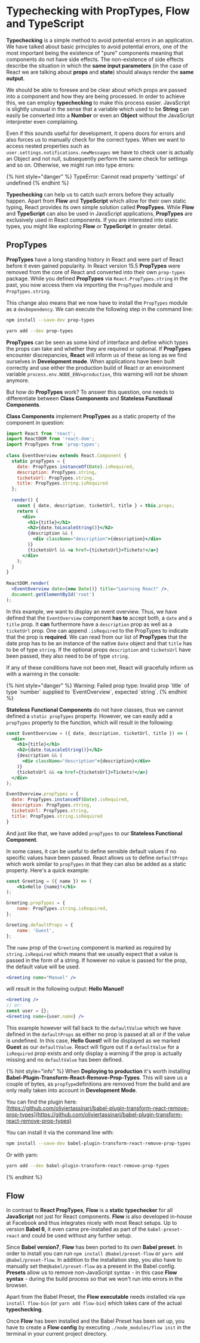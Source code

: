 # Typechecking with PropTypes, Flow and TypeScript

**Typechecking** is a simple method to avoid potential errors in an application. We have talked about basic principles to avoid potential errors, one of the most important being the existence of "pure" components meaning that components do not have side effects. The non-existence of side effects describe the situation in which the **same input parameters** \(in the case of React we are talking about **props** and **state**\) should always render the **same output**.

We should be able to foresee and be clear about which props are passed into a component and how they are being processed. In order to achieve this, we can employ **typechecking** to make this process easier. JavaScript is slightly unusual in the sense that a variable which used to be **String** can easily be converted into a **Number** or even an **Object** without the JavaScript interpreter even complaining.

Even if this sounds useful for development, it opens doors for errors and also forces us to manually check for the correct types. When we want to access nested properties such as `user.settings.notifications.newMessages` we have to check user is actually an Object and not null, subsequently perform the same check for settings and so on. Otherwise, we might run into type errors:

{% hint style="danger" %}
TypeError: Cannot read property 'settings' of undefined
{% endhint %}

**Typechecking** can help us to catch such errors before they actually happen. Apart from **Flow** and **TypeScript** which allow for their own static typing, React provides its own simple solution called **PropTypes**. While **Flow** and **TypeScript** can also be used in JavaScript applications, **PropTypes** are exclusively used in React components. If you are interested into static types, you might like exploring **Flow** or **TypeScript** in greater detail.

## PropTypes

**PropTypes** have a long standing history in React and were part of React before it even gained popularity. In React version 15.5 **PropTypes** were removed from the core of React and converted into their own `prop-types` package. While you defined **PropTypes** via `React.PropTypes.string` in the past, you now access them via importing the `PropTypes` module and `PropTypes.string`.

This change also means that we now have to install the `PropTypes` module as a `devDependency`. We can execute the following step in the command line:

```bash
npm install --save-dev prop-types
```

```bash
yarn add --dev prop-types
```

**PropTypes** can be seen as some kind of interface and define which types the props can take and whether they are required or optional. If **PropTypes** encounter discrepancies, **React** will inform us of these as long as we find ourselves in **Development mode**. When applications have been built correctly and use either the production build of React or an environment variable `process.env.NODE_ENV=production`, this warning will not be shown anymore.

But how do **PropTypes** work? To answer this question, one needs to differentiate between **Class Components** and **Stateless Functional Components**.

**Class Components** implement **PropTypes** as a static property of the component in question:

```jsx
import React from 'react';
import ReactDOM from 'react-dom';
import PropTypes from 'prop-types';
​
class EventOverview extends React.Component {
  static propTypes = {
    date: PropTypes.instanceOf(Date).isRequired,
    description: PropTypes.string,
    ticketsUrl: PropTypes.string,
    title: PropTypes.string.isRequired
  };
​
  render() {
    const { date, description, ticketUrl, title } = this.props;
    return (
      <div>
        <h1>{title}</h1>
        <h2>{date.toLocaleString()}</h2>
        {description && (
          <div className="description">{description}</div>
        )}
        {ticketsUrl && <a href={ticketsUrl}>Tickets!</a>}
      </div>
    );
  }
}
​
ReactDOM.render(
  <EventOverview date={new Date()} title="Learning React" />,
  document.getElementById('root')
);
```

In this example, we want to display an event overview. Thus, we have defined that the `EventOverview` component **has to** accept both, a `date` and a `title` prop. It **can** furthermore have a `description` prop as well as a `ticketUrl` prop. One can append `.isRequired` to the PropTypes to indicate that the prop is **required**. We can read from our list of **PropTypes** that the date prop has to be an instance of the native `Date` object and that `title` has to be of type `string`. If the optional props `description` and `ticketsUrl` have been passed, they also need to be of type `string`.

If any of these conditions have not been met, React will gracefully inform us with a warning in the console:

{% hint style="danger" %}
Warning: Failed prop type: Invalid prop \`title\` of type \`number\` supplied to \`EventOverview\`, expected \`string\`.
{% endhint %}

**Stateless Functional Components** do not have classes, thus we cannot defined a `static propTypes` property. However, we can easily add a `propTypes` property to the function, which will result in the following:

```jsx
const EventOverview = ({ date, description, ticketUrl, title }) => (
  <div>
    <h1>{title}</h1>
    <h2>{date.toLocaleString()}</h2>
    {description && (
      <div className="description">{description}</div>
    )}
    {ticketsUrl && <a href={ticketsUrl}>Tickets!</a>}
  </div>
);

EventOverview.propTypes = {
  date: PropTypes.instanceOf(Date).isRequired,
  description: PropTypes.string,
  ticketsUrl: PropTypes.string,
  title: PropTypes.string.isRequired
}
```

And just like that, we have added `propTypes` to our **Stateless Functional Component**.

In some cases, it can be useful to define sensible default values if no specific values have been passed. React allows us to define `defaultProps` which work similar to `propTypes` in that they can also be added as a static property. Here's a quick example:

```jsx
const Greeting = ({ name }) => (
    <h1>Hello {name}!</h1>
);

Greeting.propTypes = {
    name: PropTypes.string.isRequired,
};

Greeting.defaultProps = {
    name: 'Guest',
};
```

The `name` prop of the `Greeting` component is marked as required by `string.isRequired` which means that we usually expect that a value is passed in the form of a string. If however no value is passed for the prop, the default value will be used.

```jsx
<Greeting name="Manuel" />
```

will result in the following output: **Hello Manuel!**

```jsx
<Greeting />
// or:
const user = {};
<Greeting name={user.name} />
```

This example however will fall back to the `defaultValue` which we have defined in the `defaultProps` as either no prop is passed at all or if the value is undefined. In this case, **Hello Guest!** will be displayed as we marked **Guest** as our `defaultValue`. React will figure out if a `defaultValue` for a `isRequired` prop exists and only display a warning if the prop is actually missing and no `defaultValue` has been defined.

{% hint style="info" %}
When **Deploying to production** it's worth installing **Babel-Plugin-Transform-React-Remove-Prop-Types**. This will save us a couple of bytes, as `propType`definitions are removed from the build and are only really taken into account in **Development Mode**.

You can find the plugin here:  
[https://github.com/oliviertassinari/babel-plugin-transform-react-remove-prop-types](https://github.com/oliviertassinari/babel-plugin-transform-react-remove-prop-types)

You can install it via the command line with:



```bash
npm install --save-dev babel-plugin-transform-react-remove-prop-types
```

Or with yarn:



```bash
yarn add --dev babel-plugin-transform-react-remove-prop-types
```
{% endhint %}

## Flow

In contrast to **React PropTypes**, **Flow** is a **static typechecker** for all **JavaScript** not just for React components. **Flow** is also developed in-house at Facebook and thus integrates nicely with most React setups. Up to version **Babel 6**, it even came pre-installed as part of the `babel-preset-react` and could be used without any further setup.

Since **Babel version7**, **Flow** has been ported to its own **Babel preset**. In order to install you can run `npm install @babel/preset-flow` or `yarn add @babel/preset-flow`. In addition to the installation step, you also have to manually  set the`@babel/preset-flow` as a present in the Babel config. **Presets** allow us to remove non-JavaScript syntax - in this case **Flow syntax** - during the build process so that we won't run into errors in the browser.

Apart from the Babel Preset, the **Flow executable** needs installed via `npm install flow-bin` \(or `yarn add flow-bin`\) which takes care of the actual **typechecking**.

Once **Flow** has been installed and the Babel Preset has been set up, you have to create a **Flow config** by executing `./node_modules/flow init` in the terminal in your current project directory.


